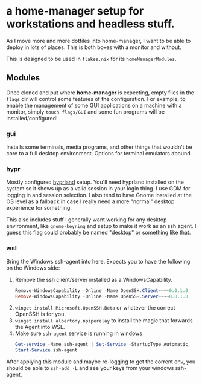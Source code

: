 # a home-manager setup for workstations and headless stuff.

As I move more and more dotfiles into home-manager, I want to be able to deploy in lots of places. This is both boxes with a monitor and without.

This is designed to be used in `flakes.nix` for its `homeManagerModules`.

## Modules
Once cloned and put where **home-manager** is expecting, empty files in the `flags` dir will control some features of the configuration. For example, to enable the management of some GUI applications on a machine with a monitor, simply `touch flags/GUI` and some fun programs will be installed/configured!

### gui
Installs some terminals, media programs, and other things that wouldn't be core to a full desktop environment. Options for terminal emulators abound.

### hypr
Mostly configured [hyprland](https://hyprland.org/) setup. You'll need hyprland installed on the system so it shows up as a valid session in your login thing. I use GDM for logging in and session selection. I also tend to have Gnome installed at the OS level as a fallback in case I really need a more "normal" desktop experience for something.

This also includes stuff I generally want working for any desktop environment, like `gnome-keyring` and setup to make it work as an ssh agent. I guess this flag could probably be named "desktop" or something like that.

### wsl
Bring the Windows ssh-agent into here. Expects you to have the following on the Windows side:
1. Remove the ssh client/server installed as a WindowsCapability.
    ```powershell
    Remove-WindowsCapability -Online -Name OpenSSH.Client~~~~0.0.1.0
    Remove-WindowsCapability -Online -Name OpenSSH.Server~~~~0.0.1.0
    ```
2. `winget install Microsoft.OpenSSH.Beta` or whatever the correct OpenSSH is for you.
3. `winget install albertony.npiperelay` to install the magic that forwards the Agent into WSL.
4. Make sure `ssh-agent` service is running in windows
    ```powershell
    Get-service -Name ssh-agent | Set-Service -StartupType Automatic
    Start-Service ssh-agent
    ```

After applying this module and maybe re-logging to get the corrent env, you should be able to `ssh-add -L` and see your keys from your windows ssh-agent.
